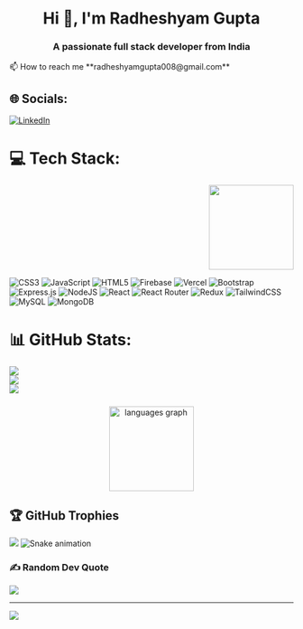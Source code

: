 




###
<h1 align="center">Hi 👋, I'm Radheshyam Gupta</h1>
<h3 align="center">A passionate full stack developer from India</h3>
 📫 How to reach me **radheshyamgupta008@gmail.com**
 
## 🌐 Socials:
[![LinkedIn](https://img.shields.io/badge/LinkedIn-%230077B5.svg?logo=linkedin&logoColor=white)](https://linkedin.com/in/https://www.linkedin.com/in/radheshyam-gupta-620a24266/) 

# 💻 Tech Stack:
<img align="right" height="150" src="https://i.imgflip.com/65efzo.gif"  />

###



###

###

<br clear="both">



![CSS3](https://img.shields.io/badge/css3-%231572B6.svg?style=for-the-badge&logo=css3&logoColor=white) ![JavaScript](https://img.shields.io/badge/javascript-%23323330.svg?style=for-the-badge&logo=javascript&logoColor=%23F7DF1E) ![HTML5](https://img.shields.io/badge/html5-%23E34F26.svg?style=for-the-badge&logo=html5&logoColor=white) ![Firebase](https://img.shields.io/badge/firebase-%23039BE5.svg?style=for-the-badge&logo=firebase) ![Vercel](https://img.shields.io/badge/vercel-%23000000.svg?style=for-the-badge&logo=vercel&logoColor=white) ![Bootstrap](https://img.shields.io/badge/bootstrap-%238511FA.svg?style=for-the-badge&logo=bootstrap&logoColor=white) ![Express.js](https://img.shields.io/badge/express.js-%23404d59.svg?style=for-the-badge&logo=express&logoColor=%2361DAFB) ![NodeJS](https://img.shields.io/badge/node.js-6DA55F?style=for-the-badge&logo=node.js&logoColor=white) ![React](https://img.shields.io/badge/react-%2320232a.svg?style=for-the-badge&logo=react&logoColor=%2361DAFB) ![React Router](https://img.shields.io/badge/React_Router-CA4245?style=for-the-badge&logo=react-router&logoColor=white) ![Redux](https://img.shields.io/badge/redux-%23593d88.svg?style=for-the-badge&logo=redux&logoColor=white) ![TailwindCSS](https://img.shields.io/badge/tailwindcss-%2338B2AC.svg?style=for-the-badge&logo=tailwind-css&logoColor=white) ![MySQL](https://img.shields.io/badge/mysql-%2300000f.svg?style=for-the-badge&logo=mysql&logoColor=white) ![MongoDB](https://img.shields.io/badge/MongoDB-%234ea94b.svg?style=for-the-badge&logo=mongodb&logoColor=white)
# 📊 GitHub Stats:
![](https://github-readme-stats.vercel.app/api?username=radheshyamgupta01&theme=dark&hide_border=false&include_all_commits=false&count_private=false)<br/>
![](https://github-readme-streak-stats.herokuapp.com/?user=radheshyamgupta01&theme=dark&hide_border=false)<br/>
![](https://github-readme-stats.vercel.app/api/top-langs/?username=radheshyamgupta01&theme=dark&hide_border=false&include_all_commits=false&count_private=false&layout=compact)
###

<div align="center">

  <img src="https://github-readme-stats.vercel.app/api/top-langs?username=maurodesouza&locale=en&hide_title=false&layout=compact&card_width=320&langs_count=5&theme=dracula&hide_border=false" height="150" alt="languages graph"  />
</div>

###
## 🏆 GitHub Trophies
![](https://github-profile-trophy.vercel.app/?username=radheshyamgupta01&theme=radical&no-frame=false&no-bg=false&margin-w=4)
<img src="https://raw.githubusercontent.com/maurodesouza/maurodesouza/output/snake.svg" alt="Snake animation" />
### ✍️ Random Dev Quote
![](https://quotes-github-readme.vercel.app/api?type=horizontal&theme=radical)

---
[![](https://visitcount.itsvg.in/api?id=radheshyamgupta01&icon=0&color=0)](https://visitcount.itsvg.in)

<!-- Proudly created with GPRM ( https://gprm.itsvg.in ) -->
